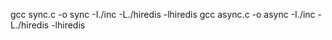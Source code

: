 gcc sync.c -o sync -I./inc -L./hiredis -lhiredis
gcc async.c -o async -I./inc -L./hiredis -lhiredis

